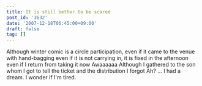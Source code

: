 ```yaml
---
title: It is still better to be scared
post_id: '3632'
date: '2007-12-18T06:45:00+09:00'
draft: false
tag: []
---
```


Although winter comic is a circle participation, even if it came to the venue with hand-bagging even if it is not carrying in, it is fixed in the afternoon even if I return from taking it now Awaaaaaa Although I gathered to the son whom I got to tell the ticket and the distribution I forgot Ah? ... I had a dream. I wonder if I'm tired.